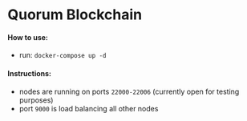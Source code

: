 # Quorum Blockchain

#### How to use:
  - run: `docker-compose up -d`

#### Instructions:
  - nodes are running on ports `22000-22006` (currently open for testing purposes)
  - port `9000` is load balancing all other nodes